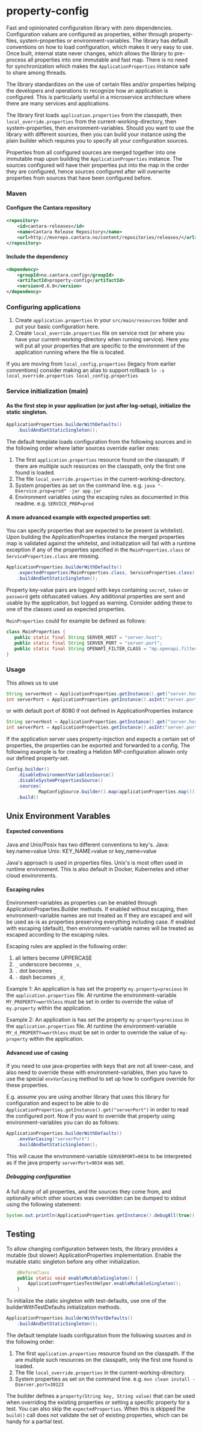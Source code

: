# property-config

Fast and opinionated configuration library with zero dependencies. Configuration values are configured as properties, 
either through property-files, system-properties or environment-variables. The library has default conventions on how to
load configuration, which makes it very easy to use. Once built, internal state never changes,
which allows the library to pre-process all properties into one immutable and fast map. There is no need for 
synchronization which makes the `ApplicationProperties` instance safe to share among threads.

The library standardizes on the use of certain files and/or properties helping the developers and operations to 
recognize how an application is configured. This is particularly useful in a microservice architecture where there are 
many services and applications.

The library first loads `application.properties` from the classpath, then `local_override.properties` from the 
current-working-directory, then system-properties, then environment-variables. Should you want to use the library with
different sources, then you can build your instance using the plain builder which requires you to specify all your 
configuration sources.

Properties from all configured sources are merged together into one immutable map upon building the 
`ApplicationProperties` instance. The sources configured will have their properties put into the map in the order they 
are configured, hence sources configured after will overwrite properties from sources that have been configured before.

### Maven

#### Configure the Cantara repository
```xml
<repository>
    <id>cantara-releases</id>
    <name>Cantara Release Repository</name>
    <url>http://mvnrepo.cantara.no/content/repositories/releases/</url>
</repository>
```
#### Include the dependency
```xml
<dependency>
    <groupId>no.cantara.config</groupId>
    <artifactId>property-config</artifactId>
    <version>0.6.0</version>
</dependency>
```


### Configuring applications

1. Create `application.properties` in your `src/main/resources` folder and put your basic configuration here.
1. Create `local_override.properties` file on service root (or where you have your current-working-directory 
   when running service). Here you will put all your properties that are specific to the environment of the application
   running where the file is located.

If you are moving from `local_config.properties` (legacy from earlier conventions) consider making an alias to support 
rollback `ln -s local_override.properties local_config.properties`

### Service initialization (main)

#### As the first step in your application (or just after log-setup), initialize the static singleton.

```java
ApplicationProperties.builderWithDefaults()
    .buildAndSetStaticSingleton();
```

The default template loads configuration from the following sources and in the following order where latter sources 
override earlier ones:
1. The first `application.properties` resource found on the classpath. If there are multiple such resources on the 
   classpath, only the first one found is loaded.
1. The file `local_override.properties` in the current-working-directory.
1. System properties as set on the command line. e.g. `java "-Dservice.prop=prod" -jar app.jar`
1. Environment variables using the escaping rules as documented in this readme. e.g. `SERVICE_PROP=prod`

#### A more advanced example with expected properties set:

You can specify properties that are expected to be present (a whitelist). Upon building the ApplicationProperties
instance the merged properties map is validated against the whitelist, and initialization will fail with a runtime
exception if any of the properties specified in the `MainProperties.class` or `ServiceProperties.class` are missing.

```java
ApplicationProperties.builderWithDefaults()
    .expectedProperties(MainProperties.class, ServiceProperties.class)  
    .buildAndSetStaticSingleton();
```

Property key-value pairs are logged with keys containing `secret`, `token` or `password` gets obfuscated values.
Any additional properties are sent and usable by the application, but logged as warning. Consider adding these to one of
the classes used as expected properties.

`MainProperties` could for example be defined as follows:

```java
class MainProperties {
   public static final String SERVER_HOST = "server.host";
   public static final String SERVER_PORT = "server.port";
   public static final String OPENAPI_FILTER_CLASS = "mp.openapi.filter";
}
```

### Usage

This allows us to use 
```java
String serverHost = ApplicationProperties.getInstance().get("server.host")
int serverPort = ApplicationProperties.getInstance().asInt("server.port")
```
or with default port of 8080 if not defined in ApplicationProperties instance
```java
String serverHost = ApplicationProperties.getInstance().get("server.host", "localhost")
int serverPort = ApplicationProperties.getInstance().asInt("server.port", 8080)
```

If the application server uses property-injection and expects a certain set of properties, the properties can be exported and forwarded 
to a config. The following example is for creating a Helidon MP-configuration allowin only our defined property-set.

```java
Config.builder()
    .disableEnvironmentVariablesSource()
    .disableSystemPropertiesSource()
    .sources(
            MapConfigSource.builder().map(applicationProperties.map()))
    .build()
```

## Unix Environment Varables

#### Expected conventions

Java and Unix/Posix has two different conventions to key's.
Java: key.name=value
Unix: KEY_NAME=value or key_name=value

Java's approach is used in properties files. 
Unix's is most often used in runtime environment. This is also default in Docker, Kubernetes and other cloud environments.

#### Escaping rules

Environment-variables as properties can be enabled through ApplicationProperties.Builder methods. If enabled without
escaping, then environment-variable names are not treated as if they are escaped and will be used as-is as properties
preserving everything including case. If enabled with escaping (default), then environment-variable names will be 
treated as escaped according to the escaping rules.

Escaping rules are applied in the following order:
1. all letters become UPPERCASE
1. `_` underscore becomes `_u_`
1. `.` dot becomes `_`
1. `-` dash becomes `_d_`

Example 1: An application is has set the property `my.property=precious` in the `application.properties` file. At runtime
the environment-variable `MY_PROPERTY=worthless` must be set in order to override the value of `my.property` within the
application.

Example 2: An application is has set the property `my-property=precious` in the `application.properties` file. At runtime
the environment-variable `MY_d_PROPERTY=worthless` must be set in order to override the value of `my-property` within the
application.

#### Advanced use of casing

If you need to use java-properties with keys that are not all lower-case, and also need to override these with
environment-variables, then you have to use the special `envVarCasing` method to set up how to configure override for 
these properties.  

E.g. assume you are using another library that uses this library for configuration and expect to be able to do
`ApplicationProperties.getInstance().get("serverPort")` in order to read the configured port. Now if you want to
override that property using environment-variables you can do as follows:

```java
ApplicationProperties.builderWithDefaults()
    .envVarCasing("serverPort")
    .buildAndSetStaticSingleton();
```

This will cause the environment-variable `SERVERPORT=9034` to be interpreted as if the java property `serverPort=9034`
was set.


##### Debugging configuration

A full dump of all properties, and the sources they come from, and optionally which other sources was overridden can be
dumped to stdout using the following statement:
```java
System.out.println(ApplicationProperties.getInstance().debugAll(true));
```

## Testing 

To allow changing configuration between tests, the library provides a mutable (but slower) ApplicationProperties
implementation. Enable the mutable static singleton before any other initialization.

```java
    @BeforeClass
    public static void enableMutableSingleton() {
        ApplicationPropertiesTestHelper.enableMutableSingleton();
    }
```

To initialize the static singleton with test-defaults, use one of the builderWithTestDefaults initialization methods.

```java
ApplicationProperties.builderWithTestDefaults()
    .buildAndSetStaticSingleton();
```

The default template loads configuration from the following sources and in the following order:
1. The first `application.properties` resource found on the classpath. If the are multiple such resources on the
   classpath, only the first one found is loaded.
1. The file `local_override.properties` in the current-working-directory.
1. System properties as set on the command line. e.g. `mvn clean install -Dserver.port=30123`

The builder defines a `property(String key, String value)` that can be used when overriding the existing properties 
or setting a specific property for a test. You can also skip the `expectedProperties`. When this is skipped the 
`build()` call does not validate the set of existing properties, which can be handy for a partial test.

